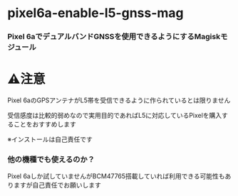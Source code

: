 # pixel6a-enable-l5-gnss-mag

### Pixel 6aでデュアルバンドGNSSを使用できるようにするMagiskモジュール

# ⚠️注意
Pixel 6aのGPSアンテナがL5帯を受信できるように作られているとは限りません

受信感度は比較的弱めなので実用目的であればL5に対応しているPixelを購入することをおすすめします

※インストールは自己責任です

### 他の機種でも使えるのか？

Pixel 6aしか試していませんがBCM47765搭載していれば利用できる可能性もありますが自己責任でお願いします
